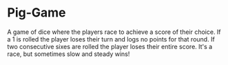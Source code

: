 # Pig-Game
A game of dice where the players race to achieve a score of their choice. If a 1 is rolled the player 
loses their turn and logs no points for that round. If two consecutive sixes are rolled the player loses 
their entire score. It's a race, but sometimes slow and steady wins!
